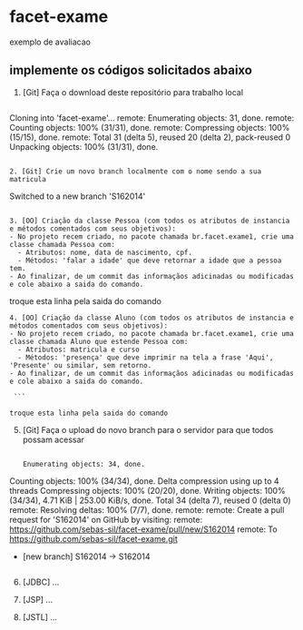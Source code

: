 # facet-exame
exemplo de avaliacao

## implemente os códigos solicitados abaixo

1. [Git] Faça o download deste repositório para trabalho local

   ```
   
  Cloning into 'facet-exame'...
remote: Enumerating objects: 31, done.
remote: Counting objects: 100% (31/31), done.
remote: Compressing objects: 100% (15/15), done.
remote: Total 31 (delta 5), reused 20 (delta 2), pack-reused 0
Unpacking objects: 100% (31/31), done.
   
   ```

2. [Git] Crie um novo branch localmente com o nome sendo a sua matricula

   ```
   
   Switched to a new branch 'S162014'
   
   ```
   
3. [OO] Criação da classe Pessoa (com todos os atributos de instancia e métodos comentados com seus objetivos):
   - No projeto recem criado, no pacote chamada br.facet.exame1, crie uma classe chamada Pessoa com:
     - Atributos: nome, data de nascimento, cpf.
     - Métodos: 'falar a idade' que deve retornar a idade que a pessoa tem. 
   - Ao finalizar, de um commit das informaçãos adicinadas ou modificadas e cole abaixo a saida do comando.
   
   ```
   
   troque esta linha pela saida do comando
   
   ```
4. [OO] Criação da classe Aluno (com todos os atributos de instancia e métodos comentados com seus objetivos):
   - No projeto recem criado, no pacote chamada br.facet.exame1, crie uma classe chamada Aluno que estende Pessoa com:
     - Atributos: matricula e curso
     - Métodos: 'presença' que deve imprimir na tela a frase 'Aqui', 'Presente' ou similar, sem retorno.
   - Ao finalizar, de um commit das informaçãos adicinadas ou modificadas e cole abaixo a saida do comando.
   
    ```
   
   troque esta linha pela saida do comando
   
   ```

5. [Git] Faça o upload do novo branch para o servidor para que todos possam acessar

    ```
   
   Enumerating objects: 34, done.
Counting objects: 100% (34/34), done.
Delta compression using up to 4 threads
Compressing objects: 100% (20/20), done.
Writing objects: 100% (34/34), 4.71 KiB | 253.00 KiB/s, done.
Total 34 (delta 7), reused 0 (delta 0)
remote: Resolving deltas: 100% (7/7), done.
remote:
remote: Create a pull request for 'S162014' on GitHub by visiting:
remote:      https://github.com/sebas-sil/facet-exame/pull/new/S162014
remote:
To https://github.com/sebas-sil/facet-exame.git
 * [new branch]      S162014 -> S162014
   
   ```
6. [JDBC] ...

7. [JSP] ...

8. [JSTL] ...
